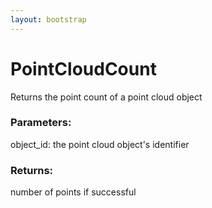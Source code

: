 ```yaml
---
layout: bootstrap
---
```


# PointCloudCount

Returns the point count of a point cloud object
          

### Parameters:

object_id: the point cloud object's identifier
        

### Returns:


number of points if successful
        


